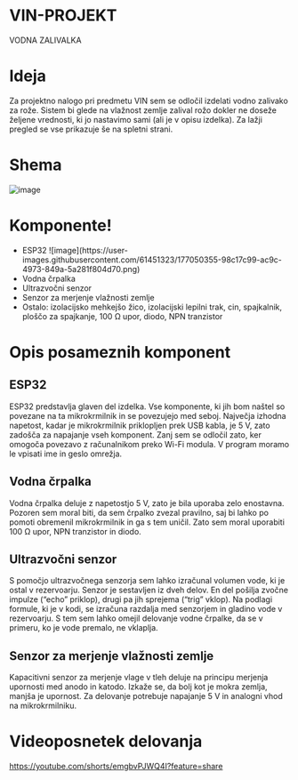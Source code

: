 # VIN-PROJEKT
VODNA ZALIVALKA

# Ideja
Za projektno nalogo pri predmetu VIN sem se odločil izdelati vodno zalivako za rože.
Sistem bi glede na vlažnost zemlje zalival rožo dokler ne doseže željene vrednosti, ki jo nastavimo sami (ali je v opisu izdelka).
Za lažji pregled se vse prikazuje še na spletni strani.

# Shema
![image](https://user-images.githubusercontent.com/61451323/177049809-55b238b4-aa4b-4657-b089-a11f9fa192bd.png)

# Komponente!

<ul>
<li>
ESP32
![image](https://user-images.githubusercontent.com/61451323/177050355-98c17c99-ac9c-4973-849a-5a281f804d70.png)

</li>

<li>
Vodna črpalka
</li>

 <li>
Ultrazvočni senzor
</li>

 <li>
Senzor za merjenje vlažnosti zemlje
</li>
 
  <li>
Ostalo:
izolacijsko mehkejšo žico, izolacijski lepilni trak, cin, spajkalnik, ploščo za spajkanje, 100 Ω upor, diodo, NPN tranzistor
</li>
</ul>

# Opis posameznih komponent
## ESP32
ESP32 predstavlja glaven del izdelka. Vse komponente, ki jih bom naštel so povezane na ta mikrokrmilnik in se povezujejo med seboj. Največja izhodna napetost, kadar je mikrokrmilnik priklopljen prek USB kabla, je 5 V, zato zadošča za napajanje vseh komponent. Zanj sem se odločil zato, ker omogoča povezavo z računalnikom preko Wi-Fi modula. V program moramo le vpisati ime in geslo omrežja.

## Vodna črpalka
Vodna črpalka deluje z napetostjo 5 V, zato je bila uporaba zelo enostavna. Pozoren sem moral biti, da sem črpalko zvezal pravilno, saj bi lahko po pomoti obremenil mikrokrmilnik in ga s tem uničil. Zato sem moral uporabiti 100 Ω upor, NPN tranzistor in diodo.

## Ultrazvočni senzor
S pomočjo ultrazvočnega senzorja sem lahko izračunal volumen vode, ki je ostal v rezervoarju. Senzor je sestavljen iz dveh delov. En del pošilja zvočne impulze (“echo” priklop), drugi pa jih sprejema (“trig” vklop). Na podlagi formule, ki je v kodi, se izračuna razdalja med senzorjem in gladino vode v rezervoarju. S tem sem lahko omejil delovanje vodne črpalke, da se v primeru, ko je vode premalo, ne vklaplja.

## Senzor za merjenje vlažnosti zemlje
Kapacitivni senzor za merjenje vlage v tleh deluje na principu merjenja upornosti med anodo in katodo. Izkaže se, da bolj kot je mokra zemlja, manjša je upornost. Za delovanje potrebuje napajanje 5 V in analogni vhod na mikrokrmilniku.

# Videoposnetek delovanja
https://youtube.com/shorts/emgbvPJWQ4I?feature=share

